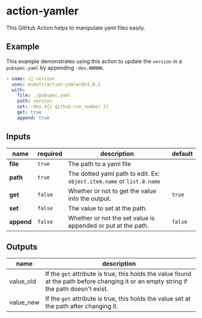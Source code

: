 # action-yamler

This GitHub Action helps to manipulate yaml files easily.

## Example

This example demonstrates using this action to update the `version` in a `pubspec.yaml` by appending `-dev.NNNNN`.

```yaml
- name: ✍🏼 version
  uses: endaft/action-yamler@v1.0.2
  with:
    file: ./pubspec.yaml
    path: version
    set: -dev.${{ github.run_number }}
    get: true
    append: true
```

## Inputs

| name       | required | description                                                           | default |
| ---------- | -------- | --------------------------------------------------------------------- | ------- |
| **file**   | `true`   | The path to a yaml file                                               |         |
| **path**   | `true`   | The dotted yaml path to edit. Ex: `object.item.name` or `list.0.name` |         |
| **get**    | `false`  | Whether or not to get the value into the output.                      | `true`  |
| **set**    | `false`  | The value to set at the path.                                         |         |
| **append** | `false`  | Whether or not the set value is appended or put at the path.          | `false` |

## Outputs

| name | description |
| --- | --- |
| value_old | If the `get` attribute is true, this holds the value found at the path before changing it or an empty string if the path doesn't exist. |
| value_new | If the `get` attribute is true, this holds the value set at the path after changing it. |
